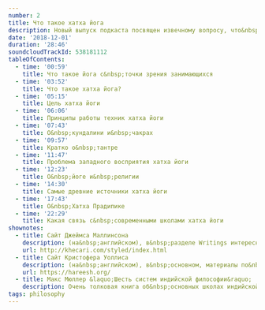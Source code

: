 ```yaml
---
number: 2
title: Что такое хатха йога
description: Новый выпуск подкаста посвящен извечному вопросу, что&nbsp;же такое хатха йога. Как я&nbsp;и&nbsp;сказала в&nbsp;начале, это не&nbsp;академическая лекция, а&nbsp;мои рассуждения на&nbsp;тему, правда, подкрепленные доказательствами и&nbsp;соответствующими ссылками.
date: '2018-12-01'
duration: '28:46'
soundcloudTrackId: 538181112
tableOfContents:
  - time: '00:59'
    title: Что такое йога с&nbsp;точки зрения занимающихся
  - time: '03:52'
    title: Что такое хатха йога?
  - time: '05:15'
    title: Цель хатха йоги
  - time: '06:06'
    title: Принципы работы техник хатха йоги
  - time: '07:43'
    title: О&nbsp;кундалини и&nbsp;чакрах
  - time: '09:57'
    title: Кратко о&nbsp;тантре
  - time: '11:47'
    title: Проблема западного восприятия хатха йоги
  - time: '12:23'
    title: О&nbsp;йоге и&nbsp;религии
  - time: '14:30'
    title: Самые древние источники хатха йоги
  - time: '17:43'
    title: О&nbsp;Хатха Прадипике
  - time: '22:29'
    title: Какая связь с&nbsp;современными школами хатха йоги
shownotes:
  - title: Сайт Джеймса Маллинсона
    description: (на&nbsp;английском), в&nbsp;разделе Writings интереснейшие статьи по&nbsp;теме хатха йоги.
    url: http://khecari.com/styled/index.html
  - title: Сайт Кристофера Уоллиса
    description: (на&nbsp;английском), в&nbsp;основном, материалы по&nbsp;истории Тантры.
    url: https://hareesh.org/
  - title: Макс Мюллер &laquo;Шесть систем индийской философии&raquo;
    description: Очень толковая книга об&nbsp;основных школах индийской философии, к&nbsp;которой относится и&nbsp;йога (в&nbsp;варианте, описанном в&nbsp;Хатха Прадипике). Книгу периодически появляется в&nbsp;магазинах, также, есть на&nbsp;Озоне в&nbsp;аудио формате.
tags: philosophy
---
```

